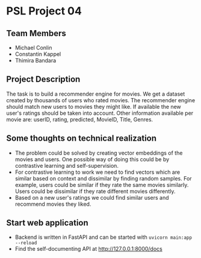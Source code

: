 # PSL Project 04

## Team Members
- Michael Conlin
- Constantin Kappel
- Thimira Bandara

## Project Description
The task is to build a recommender engine for movies. We get a dataset created by thousands of users who rated movies. The recommender engine should match new users to movies they might like. If available the new user's ratings should be taken into account. Other information available per movie are: userID, rating, predicted, MovieID, Title, Genres.  

## Some thoughts on technical realization
- The problem could be solved by creating vector embeddings of the movies and users. One possible way of doing this could be by contrastive learning and self-supervision. 
- For contrastive learning to work we need to find vectors which are similar based on context and dissimilar by finding random samples. For example, users could be similar if they rate the same movies similarly. Users could be dissimilar if they rate different movies differently.
- Based on a new user's ratings we could find similar users and recommend movies they liked.

## Start web application
- Backend is written in FastAPI and can be started with `uvicorn main:app --reload`
- Find the self-documenting API at http://127.0.0.1:8000/docs